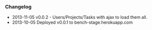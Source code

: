 ### Changelog

* 2013-11-05 v0.0.2 - Users/Projects/Tasks with ajax to load them all.
* 2013-10-05 Deployed v0.0.1 to bench-stage.herokuapp.com
